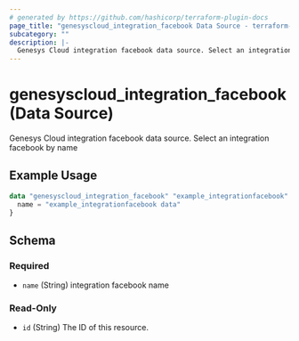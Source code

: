 ```yaml
---
# generated by https://github.com/hashicorp/terraform-plugin-docs
page_title: "genesyscloud_integration_facebook Data Source - terraform-provider-genesyscloud"
subcategory: ""
description: |-
  Genesys Cloud integration facebook data source. Select an integration facebook by name
---
```


# genesyscloud_integration_facebook (Data Source)

Genesys Cloud integration facebook data source. Select an integration facebook by name

## Example Usage

```terraform
data "genesyscloud_integration_facebook" "example_integrationfacebook" {
  name = "example_integrationfacebook data"
}
```

<!-- schema generated by tfplugindocs -->
## Schema

### Required

- `name` (String) integration facebook name

### Read-Only

- `id` (String) The ID of this resource.

